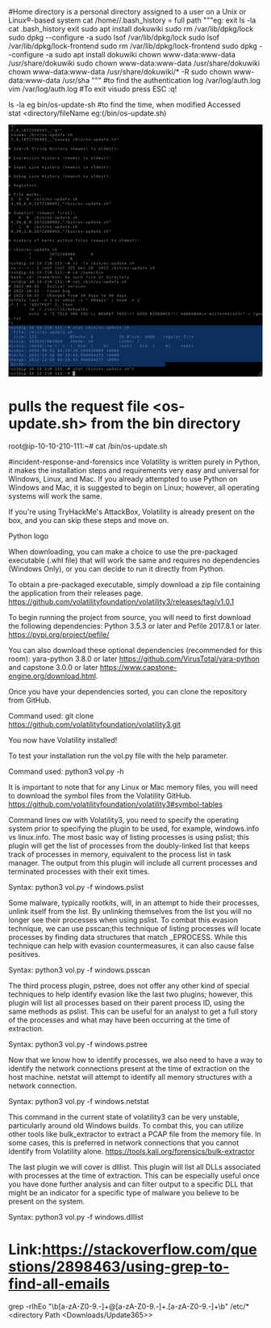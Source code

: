 #Home directory is a personal directory assigned to a user on a Unix or Linux®-based system
cat /home/<directory>/.bash_history = full path 
"""eg: exit
ls -la
cat .bash_history
exit
sudo apt install dokuwiki
sudo rm /var/lib/dpkg/lock
sudo dpkg --configure -a
sudo lsof /var/lib/dpkg/lock
sudo lsof /var/lib/dpkg/lock-frontend
sudo rm /var/lib/dpkg/lock-frontend 
sudo dpkg --configure -a
sudo apt install dokuwiki
chown www-data:www-data /usr/share/dokuwiki
sudo chown www-data:www-data /usr/share/dokuwiki
chown www-data:www-data /usr/share/dokuwiki/* -R
sudo chown www-data:www-data /usr/sha
"""
#to find the authentication log
<platform>/var/log/auth.log
    vim /var/log/auth.log
#To exit  visudo
press ESC :q! <enter>

ls -la <file path> eg bin/os-update-sh
#to find the time, when modified Accessed  
stat <directory/fileName eg:(/bin/os-update.sh)

![alt text](Images/accessFilePaths.png)

# pulls the request file <os-update.sh> from the bin directory
root@ip-10-10-210-111:~# cat /bin/os-update.sh

#incident-response-and-forensics <volatility>
ince Volatility is written purely in Python, it makes the installation steps and requirements very easy and universal for Windows, Linux, and Mac. If you already attempted to use Python on Windows and Mac, it is suggested to begin on Linux; however, all operating systems will work the same.

If you're using TryHackMe's AttackBox, Volatility is already present on the box, and you can skip these steps and move on.

Python logo

When downloading, you can make a choice to use the pre-packaged executable (.whl file) that will work the same and requires no dependencies (Windows Only), or you can decide to run it directly from Python.

To obtain a pre-packaged executable, simply download a zip file containing the application from their releases page. https://github.com/volatilityfoundation/volatility3/releases/tag/v1.0.1

To begin running the project from source, you will need to first download the following dependencies: Python 3.5.3 or later and Pefile 2017.8.1 or later. https://pypi.org/project/pefile/

You can also download these optional dependencies (recommended for this room): yara-python 3.8.0 or later https://github.com/VirusTotal/yara-python and capstone 3.0.0 or later https://www.capstone-engine.org/download.html.

Once you have your dependencies sorted, you can clone the repository from GitHub.

Command used: git clone https://github.com/volatilityfoundation/volatility3.git

You now have Volatility installed!

To test your installation run the vol.py file with the help parameter.

Command used: python3 vol.py -h

It is important to note that for any Linux or Mac memory files, you will need to download the symbol files from the Volatility GitHub. https://github.com/volatilityfoundation/volatility3#symbol-tables

Command lines
ow with Volatility3, you need to specify the operating system prior to specifying the plugin to be used, for example, windows.info vs linux.info. 
The most basic way of listing processes is using pslist; this plugin will get the list of processes from the doubly-linked list that keeps track of processes in memory, equivalent to the process list in task manager. The output from this plugin will include all current processes and terminated processes with their exit times.

Syntax: python3 vol.py -f <file> windows.pslist

Some malware, typically rootkits, will, in an attempt to hide their processes, unlink itself from the list. By unlinking themselves from the list you will no longer see their processes when using pslist. To combat this evasion technique, we can use psscan;this technique of listing processes will locate processes by finding data structures that match _EPROCESS. While this technique can help with evasion countermeasures, it can also cause false positives.

Syntax: python3 vol.py -f <file> windows.psscan

The third process plugin, pstree, does not offer any other kind of special techniques to help identify evasion like the last two plugins; however, this plugin will list all processes based on their parent process ID, using the same methods as pslist. This can be useful for an analyst to get a full story of the processes and what may have been occurring at the time of extraction.

Syntax: python3 vol.py -f <file> windows.pstree

Now that we know how to identify processes, we also need to have a way to identify the network connections present at the time of extraction on the host machine. netstat will attempt to identify all memory structures with a network connection.

Syntax: python3 vol.py -f <file> windows.netstat

This command in the current state of volatility3 can be very unstable, particularly around old Windows builds. To combat this, you can utilize other tools like bulk_extractor to extract a PCAP file from the memory file. In some cases, this is preferred in network connections that you cannot identify from Volatility alone. https://tools.kali.org/forensics/bulk-extractor

The last plugin we will cover is dlllist. This plugin will list all DLLs associated with processes at the time of extraction. This can be especially useful once you have done further analysis and can filter output to a specific DLL that might be an indicator for a specific type of malware you believe to be present on the system.

Syntax: python3 vol.py -f <file> windows.dlllist

# Link:https://stackoverflow.com/questions/2898463/using-grep-to-find-all-emails

grep -rIhEo "\b[a-zA-Z0-9.-]+@[a-zA-Z0-9.-]+\.[a-zA-Z0-9.-]+\b" /etc/* <directory Path <Downloads/Update365>>
